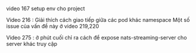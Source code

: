 video 167 setup env cho project
 
Video 216 : Giải thích cách giao tiếp giữa các pod khác namespace
Một số issue của vấn đề này ở video 219,220

Video 275 : ở phút cuối chỉ ra cách để expose nats-streaming-server cho server khác truy cập